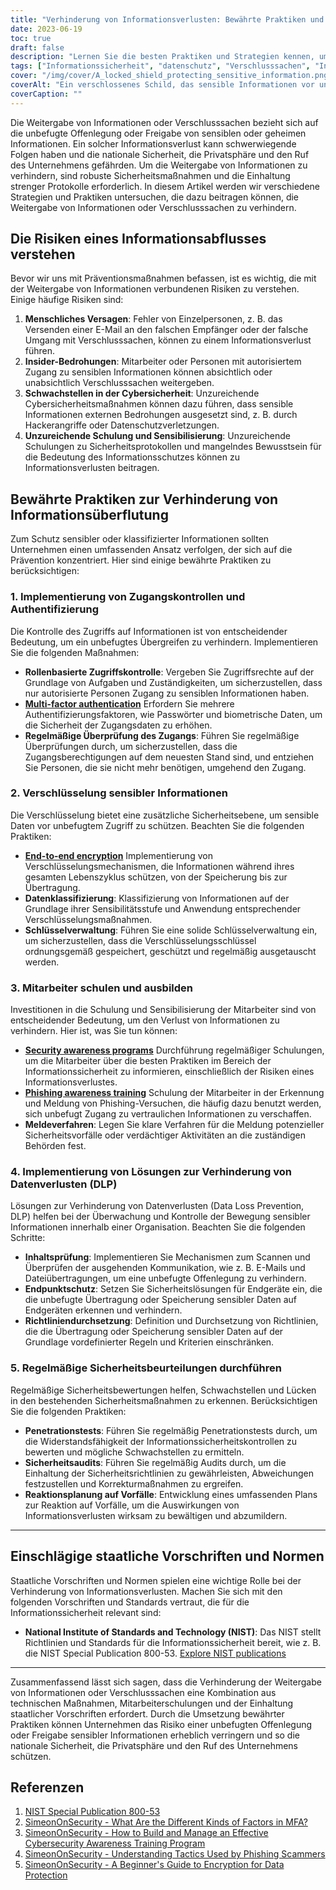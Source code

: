 ```yaml
---
title: "Verhinderung von Informationsverlusten: Bewährte Praktiken und Strategien für mehr Sicherheit"
date: 2023-06-19
toc: true
draft: false
description: "Lernen Sie die besten Praktiken und Strategien kennen, um den Verlust von Informationen zu verhindern und sensible Daten zu schützen, um mehr Sicherheit und Schutz zu gewährleisten."
tags: ["Informationssicherheit", "datenschutz", "Verschlusssachen", "Informationsüberflutung", "Präventionsstrategien", "beste Praktiken", "Zugangskontrollen", "Verschlüsselung", "Mitarbeiterschulung", "Cybersicherheit", "Vermeidung von Datenverlusten", "Sicherheitsbewertungen", "staatliche Vorschriften", "NIST", "Insider-Bedrohungen", "Schwachstellen in der Cybersicherheit", "menschliches Versagen", "Aufklärungsprogramme", "Phishing-Bewusstsein", "DLP-Lösungen", "rollenbasierte Zugangskontrolle", "Multi-Faktor-Authentifizierung", "Verwaltung von Verschlüsselungsschlüsseln", "Endpunktschutz", "Inhaltskontrolle", "Sicherheitsprüfungen", "Penetrationstests", "Planung der Reaktion auf Vorfälle", "Sicherheitsprotokolle", "Informationsschutz"]
cover: "/img/cover/A_locked_shield_protecting_sensitive_information.png"
coverAlt: "Ein verschlossenes Schild, das sensible Informationen vor unbefugtem Zugriff schützt."
coverCaption: ""
---
```


Die Weitergabe von Informationen oder Verschlusssachen bezieht sich auf die unbefugte Offenlegung oder Freigabe von sensiblen oder geheimen Informationen. Ein solcher Informationsverlust kann schwerwiegende Folgen haben und die nationale Sicherheit, die Privatsphäre und den Ruf des Unternehmens gefährden. Um die Weitergabe von Informationen zu verhindern, sind robuste Sicherheitsmaßnahmen und die Einhaltung strenger Protokolle erforderlich. In diesem Artikel werden wir verschiedene Strategien und Praktiken untersuchen, die dazu beitragen können, die Weitergabe von Informationen oder Verschlusssachen zu verhindern.

## Die Risiken eines Informationsabflusses verstehen

Bevor wir uns mit Präventionsmaßnahmen befassen, ist es wichtig, die mit der Weitergabe von Informationen verbundenen Risiken zu verstehen. Einige häufige Risiken sind:

1. **Menschliches Versagen**: Fehler von Einzelpersonen, z. B. das Versenden einer E-Mail an den falschen Empfänger oder der falsche Umgang mit Verschlusssachen, können zu einem Informationsverlust führen.
2. **Insider-Bedrohungen**: Mitarbeiter oder Personen mit autorisiertem Zugang zu sensiblen Informationen können absichtlich oder unabsichtlich Verschlusssachen weitergeben.
3. **Schwachstellen in der Cybersicherheit**: Unzureichende Cybersicherheitsmaßnahmen können dazu führen, dass sensible Informationen externen Bedrohungen ausgesetzt sind, z. B. durch Hackerangriffe oder Datenschutzverletzungen.
4. **Unzureichende Schulung und Sensibilisierung**: Unzureichende Schulungen zu Sicherheitsprotokollen und mangelndes Bewusstsein für die Bedeutung des Informationsschutzes können zu Informationsverlusten beitragen.

## Bewährte Praktiken zur Verhinderung von Informationsüberflutung

Zum Schutz sensibler oder klassifizierter Informationen sollten Unternehmen einen umfassenden Ansatz verfolgen, der sich auf die Prävention konzentriert. Hier sind einige bewährte Praktiken zu berücksichtigen:

### 1. Implementierung von Zugangskontrollen und Authentifizierung

Die Kontrolle des Zugriffs auf Informationen ist von entscheidender Bedeutung, um ein unbefugtes Übergreifen zu verhindern. Implementieren Sie die folgenden Maßnahmen:

- **Rollenbasierte Zugriffskontrolle**: Vergeben Sie Zugriffsrechte auf der Grundlage von Aufgaben und Zuständigkeiten, um sicherzustellen, dass nur autorisierte Personen Zugang zu sensiblen Informationen haben.
- [**Multi-factor authentication**](https://simeononsecurity.com/articles/what-are-the-diferent-kinds-of-factors-in-mfa/) Erfordern Sie mehrere Authentifizierungsfaktoren, wie Passwörter und biometrische Daten, um die Sicherheit der Zugangsdaten zu erhöhen.
- **Regelmäßige Überprüfung des Zugangs**: Führen Sie regelmäßige Überprüfungen durch, um sicherzustellen, dass die Zugangsberechtigungen auf dem neuesten Stand sind, und entziehen Sie Personen, die sie nicht mehr benötigen, umgehend den Zugang.

### 2. Verschlüsselung sensibler Informationen

Die Verschlüsselung bietet eine zusätzliche Sicherheitsebene, um sensible Daten vor unbefugtem Zugriff zu schützen. Beachten Sie die folgenden Praktiken:

- [**End-to-end encryption**](https://simeononsecurity.com/articles/a-beginners-guide-to-using-encryption-for-data-protection/) Implementierung von Verschlüsselungsmechanismen, die Informationen während ihres gesamten Lebenszyklus schützen, von der Speicherung bis zur Übertragung.
- **Datenklassifizierung**: Klassifizierung von Informationen auf der Grundlage ihrer Sensibilitätsstufe und Anwendung entsprechender Verschlüsselungsmaßnahmen.
- **Schlüsselverwaltung**: Führen Sie eine solide Schlüsselverwaltung ein, um sicherzustellen, dass die Verschlüsselungsschlüssel ordnungsgemäß gespeichert, geschützt und regelmäßig ausgetauscht werden.

### 3. Mitarbeiter schulen und ausbilden

Investitionen in die Schulung und Sensibilisierung der Mitarbeiter sind von entscheidender Bedeutung, um den Verlust von Informationen zu verhindern. Hier ist, was Sie tun können:

- [**Security awareness programs**](https://simeononsecurity.com/articles/how-to-build-and-manage-an-effective-cybersecurity-awareness-training-program/) Durchführung regelmäßiger Schulungen, um die Mitarbeiter über die besten Praktiken im Bereich der Informationssicherheit zu informieren, einschließlich der Risiken eines Informationsverlustes.
- [**Phishing awareness training**](https://simeononsecurity.com/articles/understanding-tactics-used-by-phising-scammers/) Schulung der Mitarbeiter in der Erkennung und Meldung von Phishing-Versuchen, die häufig dazu benutzt werden, sich unbefugt Zugang zu vertraulichen Informationen zu verschaffen.
- **Meldeverfahren**: Legen Sie klare Verfahren für die Meldung potenzieller Sicherheitsvorfälle oder verdächtiger Aktivitäten an die zuständigen Behörden fest.

### 4. Implementierung von Lösungen zur Verhinderung von Datenverlusten (DLP)

Lösungen zur Verhinderung von Datenverlusten (Data Loss Prevention, DLP) helfen bei der Überwachung und Kontrolle der Bewegung sensibler Informationen innerhalb einer Organisation. Beachten Sie die folgenden Schritte:

- **Inhaltsprüfung**: Implementieren Sie Mechanismen zum Scannen und Überprüfen der ausgehenden Kommunikation, wie z. B. E-Mails und Dateiübertragungen, um eine unbefugte Offenlegung zu verhindern.
- **Endpunktschutz**: Setzen Sie Sicherheitslösungen für Endgeräte ein, die die unbefugte Übertragung oder Speicherung sensibler Daten auf Endgeräten erkennen und verhindern.
- **Richtliniendurchsetzung**: Definition und Durchsetzung von Richtlinien, die die Übertragung oder Speicherung sensibler Daten auf der Grundlage vordefinierter Regeln und Kriterien einschränken.

### 5. Regelmäßige Sicherheitsbeurteilungen durchführen

Regelmäßige Sicherheitsbewertungen helfen, Schwachstellen und Lücken in den bestehenden Sicherheitsmaßnahmen zu erkennen. Berücksichtigen Sie die folgenden Praktiken:

- **Penetrationstests**: Führen Sie regelmäßig Penetrationstests durch, um die Widerstandsfähigkeit der Informationssicherheitskontrollen zu bewerten und mögliche Schwachstellen zu ermitteln.
- **Sicherheitsaudits**: Führen Sie regelmäßig Audits durch, um die Einhaltung der Sicherheitsrichtlinien zu gewährleisten, Abweichungen festzustellen und Korrekturmaßnahmen zu ergreifen.
- **Reaktionsplanung auf Vorfälle**: Entwicklung eines umfassenden Plans zur Reaktion auf Vorfälle, um die Auswirkungen von Informationsverlusten wirksam zu bewältigen und abzumildern.

______

## Einschlägige staatliche Vorschriften und Normen

Staatliche Vorschriften und Normen spielen eine wichtige Rolle bei der Verhinderung von Informationsverlusten. Machen Sie sich mit den folgenden Vorschriften und Standards vertraut, die für die Informationssicherheit relevant sind:

- **National Institute of Standards and Technology (NIST)**: Das NIST stellt Richtlinien und Standards für die Informationssicherheit bereit, wie z. B. die NIST Special Publication 800-53. [Explore NIST publications](https://csrc.nist.gov/publications/detail/sp/800-53/rev-5/final)

______

Zusammenfassend lässt sich sagen, dass die Verhinderung der Weitergabe von Informationen oder Verschlusssachen eine Kombination aus technischen Maßnahmen, Mitarbeiterschulungen und der Einhaltung staatlicher Vorschriften erfordert. Durch die Umsetzung bewährter Praktiken können Unternehmen das Risiko einer unbefugten Offenlegung oder Freigabe sensibler Informationen erheblich verringern und so die nationale Sicherheit, die Privatsphäre und den Ruf des Unternehmens schützen.

## Referenzen

1. [NIST Special Publication 800-53](https://csrc.nist.gov/publications/detail/sp/800-53/rev-5/final)
2. [SimeonOnSecurity - What Are the Different Kinds of Factors in MFA?](https://simeononsecurity.com/articles/what-are-the-diferent-kinds-of-factors-in-mfa/)
3. [SimeonOnSecurity - How to Build and Manage an Effective Cybersecurity Awareness Training Program](https://simeononsecurity.com/articles/how-to-build-and-manage-an-effective-cybersecurity-awareness-training-program/)
4. [SimeonOnSecurity - Understanding Tactics Used by Phishing Scammers](https://simeononsecurity.com/articles/understanding-tactics-used-by-phising-scammers/)
5. [SimeonOnSecurity - A Beginner's Guide to Encryption for Data Protection](https://simeononsecurity.com/articles/a-beginners-guide-to-using-encryption-for-data-protection/)
